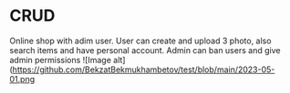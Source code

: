 # CRUD
Online shop with adim user. User can create and upload 3 photo, also search items and have personal account.
Admin can ban users and give admin permissions
![Image alt](https://github.com/BekzatBekmukhambetov/test/blob/main/2023-05-01.png
